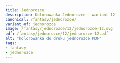 ```yaml
---
title: Jednorozce
description: Kolorowanka Jednorozce - wariant 12
canonical: /fantasy/jednorozce/
variant_of: jednorozce
image: /fantasy/jednorozce/12/jednorozce-12.svg
pdf: /fantasy/jednorozce/12/jednorozce-12.pdf
alt: "kolorowanka do druku jednorozce PDF"
tags:
- fantasy
- jednorozce
---
```

